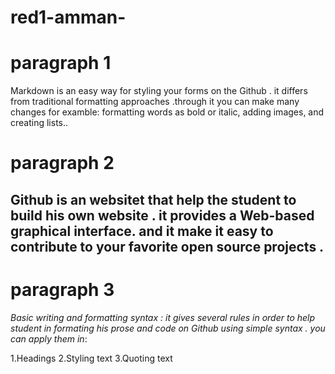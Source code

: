 # red1-amman-


# paragraph 1
Markdown is an easy way for styling your forms on the Github . it  differs from traditional formatting approaches .through it you can make many changes for examble: formatting words as bold or italic, adding images, and creating lists..

# paragraph 2

## Github is an websitet that help the student to build his own website . it  provides a Web-based graphical interface. and it make it easy to contribute to your favorite open source projects  .
# paragraph 3

*Basic writing and formatting syntax :
it gives several rules in order to help student in formating his prose and code on Github using simple syntax . you can apply them in*:

1.Headings
2.Styling text
3.Quoting text
 

 



